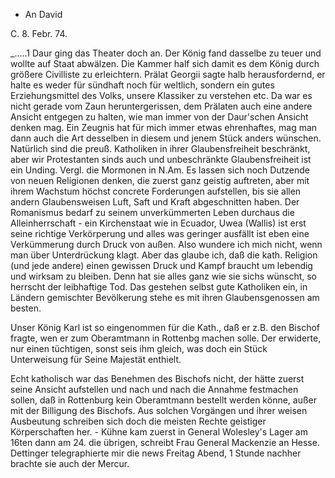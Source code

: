 + An David

 C. 8. Febr. 74.

_.....1 Daur ging das Theater doch an. Der König fand dasselbe zu teuer und wollte auf Staat abwälzen. Die Kammer half sich damit es dem König durch größere Civilliste zu erleichtern. Prälat Georgii sagte halb herausfordernd, er halte es weder für sündhaft noch für weltlich, sondern ein gutes Erziehungsmittel des Volks, unsere Klassiker zu verstehen etc. Da war es nicht gerade vom Zaun heruntergerissen, dem Prälaten auch eine andere Ansicht entgegen zu halten, wie man immer von der Daur'schen Ansicht denken mag. Ein Zeugnis hat für mich immer etwas ehrenhaftes, mag man dann auch die Art desselben in diesem und jenem Stück anders wünschen. 
Natürlich sind die preuß. Katholiken in ihrer Glaubensfreiheit beschränkt, aber wir Protestanten sinds auch und unbeschränkte Glaubensfreiheit ist ein Unding. Vergl. die Mormonen in N.Am. Es lassen sich noch Dutzende von neuen Religionen denken, die zuerst ganz geistig auftreten, aber mit ihrem Wachstum höchst concrete Forderungen aufstellen, bis sie allen andern Glaubensweisen Luft, Saft und Kraft abgeschnitten haben. Der Romanismus bedarf zu seinem unverkümmerten Leben durchaus die Alleinherrschaft - ein Kirchenstaat wie in Ecuador, Uwea (Wallis) ist erst seine richtige Verkörperung und alles was geringer ausfällt ist eben eine Verkümmerung durch Druck von außen. Also wundere ich mich nicht, wenn man über Unterdrückung klagt. Aber das glaube ich, daß die kath. Religion (und jede andere) einen gewissen Druck und Kampf braucht um lebendig und wirksam zu bleiben. Denn hat sie alles ganz wie sie sichs wünscht, so herrscht der leibhaftige Tod. Das gestehen selbst gute Katholiken ein, in Ländern gemischter Bevölkerung stehe es mit ihren Glaubensgenossen am besten.

Unser König Karl ist so eingenommen für die Kath., daß er z.B. den Bischof fragte, wen er zum Oberamtmann in Rottenbg machen solle. Der erwiderte, nur einen tüchtigen, sonst seis ihm gleich, was doch ein Stück Unterweisung für Seine Majestät enthielt.

Echt katholisch war das Benehmen des Bischofs nicht, der hätte zuerst seine Ansicht aufstellen und nach und nach die Annahme festmachen sollen, daß in Rottenburg kein Oberamtmann bestellt werden könne, außer mit der Billigung des Bischofs. Aus solchen Vorgängen und ihrer weisen Ausbeutung schreiben sich doch die meisten Rechte geistiger Körperschaften her. - 
Kühne kam zuerst in General Wolesley's Lager am 16ten dann am 24. die übrigen, schreibt Frau General Mackenzie an Hesse. Dettinger telegraphierte mir die news Freitag Abend, 1 Stunde nachher brachte sie auch der Mercur. 
